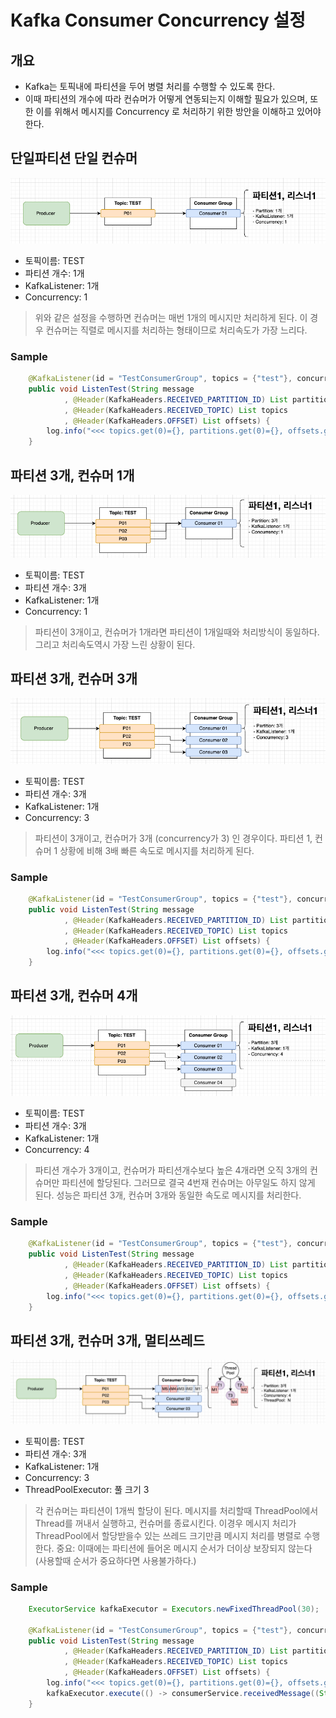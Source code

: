 # Kafka Consumer Concurrency 설정 

## 개요

- Kafka는 토픽내에 파티션을 두어 병렬 처리를 수행할 수 있도록 한다. 
- 이때 파티션의 개수에 따라 컨슈머가 어떻게 연동되는지 이해할 필요가 있으며, 또한 이를 위해서 메시지를 Concurrency 로 처리하기 위한 방안을 이해하고 있어야한다. 

## 단일파티션 단일 컨슈머

![kafka_Conc_01](./imgs/Kafka_Conc_01.png)

- 토픽이름: TEST
- 파티션 개수: 1개
- KafkaListener: 1개
- Concurrency: 1

> 위와 같은 설정을 수행하면 컨슈머는 매번 1개의 메시지만 처리하게 된다. 
> 이 경우 컨슈머는 직렬로 메시지를 처리하는 형태이므로 처리속도가 가장 느리다. 

### Sample

```java
    @KafkaListener(id = "TestConsumerGroup", topics = {"test"}, concurrency = "1")
    public void ListenTest(String message
            , @Header(KafkaHeaders.RECEIVED_PARTITION_ID) List partitions
            , @Header(KafkaHeaders.RECEIVED_TOPIC) List topics
            , @Header(KafkaHeaders.OFFSET) List offsets) {
        log.info("<<< topics.get(0)={}, partitions.get(0)={}, offsets.get(0)={}, jsonMessage={}", topics.get(0), partitions.get(0), offsets.get(0), message);
    }
```

## 파티션 3개, 컨슈머 1개

![kafka_Conc_03](./imgs/Kafka_Conc_03.png)

- 토픽이름: TEST
- 파티션 개수: 3개
- KafkaListener: 1개
- Concurrency: 1

> 파티션이 3개이고, 컨슈머가 1개라면 파티션이 1개일때와 처리방식이 동일하다. 
> 그리고 처리속도역시 가장 느린 상황이 된다. 

## 파티션 3개, 컨슈머 3개

![kafka_Conc_04](./imgs/Kafka_Conc_04.png)

- 토픽이름: TEST
- 파티션 개수: 3개
- KafkaListener: 1개
- Concurrency: 3

> 파티션이 3개이고, 컨슈머가 3개 (concurrency가 3) 인 경우이다. 
> 파티션 1, 컨슈머 1 상황에 비해 3배 빠른 속도로 메시지를 처리하게 된다. 

### Sample

```java
    @KafkaListener(id = "TestConsumerGroup", topics = {"test"}, concurrency = "3")
    public void ListenTest(String message
            , @Header(KafkaHeaders.RECEIVED_PARTITION_ID) List partitions
            , @Header(KafkaHeaders.RECEIVED_TOPIC) List topics
            , @Header(KafkaHeaders.OFFSET) List offsets) {
        log.info("<<< topics.get(0)={}, partitions.get(0)={}, offsets.get(0)={}, jsonMessage={}", topics.get(0), partitions.get(0), offsets.get(0), message);
    }
```

## 파티션 3개, 컨슈머 4개

![kafka_Conc_05](./imgs/Kafka_Conc_05.png)

- 토픽이름: TEST
- 파티션 개수: 3개
- KafkaListener: 1개
- Concurrency: 4

> 파티션 개수가 3개이고, 컨슈머가 파티션개수보다 높은 4개라면 오직 3개의 컨슈머만 파티션에 할당된다. 
> 그러므로 결국 4번재 컨슈머는 아무일도 하지 않게 된다. 
> 성능은 파티션 3개, 컨슈머 3개와 동일한 속도로 메시지를 처리한다. 

### Sample

```java
    @KafkaListener(id = "TestConsumerGroup", topics = {"test"}, concurrency = "4")
    public void ListenTest(String message
            , @Header(KafkaHeaders.RECEIVED_PARTITION_ID) List partitions
            , @Header(KafkaHeaders.RECEIVED_TOPIC) List topics
            , @Header(KafkaHeaders.OFFSET) List offsets) {
        log.info("<<< topics.get(0)={}, partitions.get(0)={}, offsets.get(0)={}, jsonMessage={}", topics.get(0), partitions.get(0), offsets.get(0), message);
    }
```

## 파티션 3개, 컨슈머 3개, 멀티쓰레드 

![kafka_Conc_06](./imgs/Kafka_Conc_06.png)

- 토픽이름: TEST
- 파티션 개수: 3개
- KafkaListener: 1개
- Concurrency: 3
- ThreadPoolExecutor: 풀 크기 3

> 각 컨슈머는 파티션이 1개씩 할당이 된다. 
> 메시지를 처리할때 ThreadPool에서 Thread를 꺼내서 실행하고, 컨슈머를 종료시킨다. 
> 이경우 메시지 처리가 ThreadPool에서 할당받을수 있는 쓰레드 크기만큼 메시지 처리를 병렬로 수행한다. 
> 중요: 이때에는 파티션에 들어온 메시지 순서가 더이상 보장되지 않는다 (사용할때 순서가 중요하다면 사용불가하다.)

### Sample

```java
    ExecutorService kafkaExecutor = Executors.newFixedThreadPool(30);

    @KafkaListener(id = "TestConsumerGroup", topics = {"test"}, concurrency = "3")
    public void ListenTest(String message
            , @Header(KafkaHeaders.RECEIVED_PARTITION_ID) List partitions
            , @Header(KafkaHeaders.RECEIVED_TOPIC) List topics
            , @Header(KafkaHeaders.OFFSET) List offsets) {
        log.info("<<< topics.get(0)={}, partitions.get(0)={}, offsets.get(0)={}, jsonMessage={}", topics.get(0), partitions.get(0), offsets.get(0), message);
        kafkaExecutor.execute(() -> consumerService.receivedMessage((String)topics.get(0), (Integer)partitions.get(0), message));
    }
```